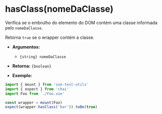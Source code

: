 # hasClass(nomeDaClasse)

Verifica se o embrulho do elemento do DOM contém uma classe informada pelo `nomeDaClasse`.

Retorna `true` se o wrapper contém a classe.

- **Argumentos:**
  - `{string} nomeDaClasse`

- **Retorna:** `{boolean}`

- **Exemplo:**

```js
import { mount } from 'vue-test-utils'
import { expect } from 'chai'
import Foo from './Foo.vue'

const wrapper = mount(Foo)
expect(wrapper.hasClass('bar')).toBe(true)
```
